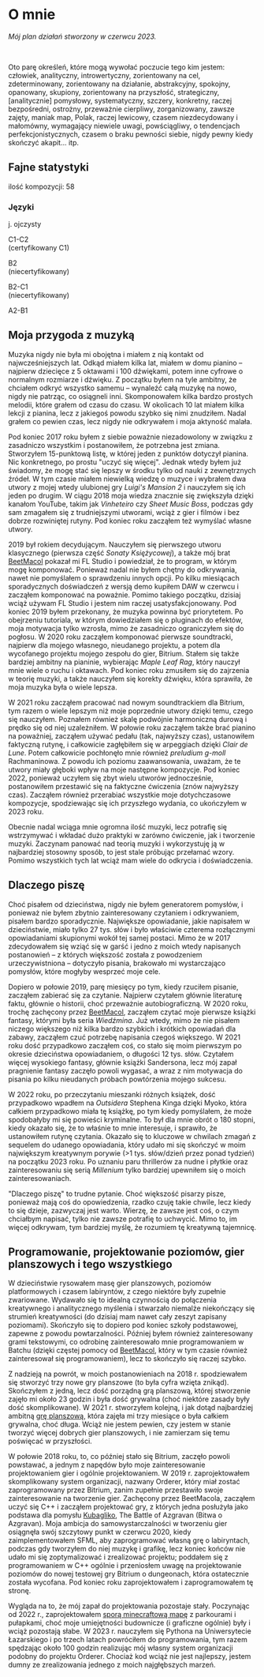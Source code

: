 <BackToOther></BackToOther>

# O mnie

<MdImage img="about3.png" alt="Plan of Actions – June 2023"></MdImage>

*Mój plan działań stworzony w czerwcu 2023.*

<br />

Oto parę określeń, które mogą wywołać poczucie tego kim jestem: człowiek, analityczny, introwertyczny, zorientowany na cel, zdeterminowany, zorientowany na działanie, abstrakcyjny, spokojny, opanowany, skupiony, zorientowany na przyszłość, strategiczny, [analitycznie] pomysłowy, systematyczny, szczery, konkretny, raczej bezpośredni, ostrożny, przeważnie cierpliwy, zorganizowany, zawsze zajęty, maniak map, Polak, raczej lewicowy, czasem niezdecydowany i małomówny, wymagający niewiele uwagi, powściągliwy, o tendencjach perfekcjonistycznych, czasem o braku pewności siebie, nigdy pewny kiedy skończyć akapit... itp.

## Fajne statystyki

ilość kompozycji: 58
<!-- time spent doing things -->

### Języki

<!-- <div class="flex flex-row space-x-1 gap-5"> -->

<div class="grid grid-cols-5 gap-2 mt-2 mb-4 ml-5 mr-5">

<div class="flex flex-col mx-auto text-center items-center text-main">

<MdImage img="lang/pl.png" height=50></MdImage>

<div>
j. ojczysty
</div>

</div>

<div class="flex flex-col mx-auto text-center items-center text-main">

<MdImage img="lang/en.png" height=50></MdImage>
<div>C1-C2</div>
<div>(certyfikowany C1)</div>

</div>

<div class="flex flex-col mx-auto text-center items-center text-main">

<MdImage img="lang/es.png" height=50></MdImage>
<div>B2</div>
<div>(niecertyfikowany)</div>

</div>

<div class="flex flex-col mx-auto text-center items-center text-main">

<MdImage img="lang/ru.png" height=50></MdImage>
<div>B2-C1</div>
<div>(niecertyfikowany)</div>

</div>

<div class="flex flex-col mx-auto text-center items-center text-main">

<MdImage img="lang/ua.png" height=50></MdImage>
<div>A2-B1</div>

</div>

</div>

## Moja przygoda z muzyką

Muzyka nigdy nie była mi obojętna i miałem z nią kontakt od najwcześniejszych lat. Odkąd miałem kilka lat, miałem w domu pianino – najpierw dziecięce z 5 oktawami i 100 dźwiękami, potem inne cyfrowe o normalnym rozmiarze i dźwięku. Z początku byłem na tyle ambitny, że chciałem odkryć wszystko samemu – wynaleźć całą muzykę na nowo, nigdy nie patrząc, co osiągneli inni. Skomponowałem kilka bardzo prostych melodii, które grałem od czasu do czasu. W okolicach 10 lat miałem kilka lekcji z pianina, lecz z jakiegoś powodu szybko się nimi znudziłem. Nadal grałem co pewien czas, lecz nigdy nie odkrywałem i moja aktyność malała.

Pod koniec 2017 roku byłem z siebie poważnie niezadowolony w związku z zasadniczo wszystkim i postanowiłem, że potrzebna jest zmiana. Stworzyłem 15-punktową listę, w której jeden z punktów dotyczył pianina. Nic konkretnego, po prostu "uczyć się więcej". Jednak wtedy byłem już świadomy, że mogę stać się lepszy w środku tylko od nauki z zewnętrznych źródeł. W tym czasie miałem niewielką wiedzę o muzyce i wybrałem dwa utwory z mojej wtedy ulubionej gry *Luigi's Mansion 2* i nauczyłem się ich jeden po drugim. W ciągu 2018 moja wiedza znacznie się zwiększyła dzięki kanałom YouTube, takim jak *Vinheteiro* czy *Sheet Music Boss*, podczas gdy sam zmagałem się z trudniejszymi utworami, wciąż z gier i filmów i bez dobrze rozwiniętej rutyny. Pod koniec roku zacząłem też wymyślać własne utwory.

2019 był rokiem decydującym. Nauczyłem się pierwszego utworu klasycznego (pierwsza część *Sonaty Księżycowej*), a także mój brat [BeetMacol](https://beetmacol.com) pokazał mi FL Studio i powiedział, że to program, w którym mogę komponować. Ponieważ nadal nie byłem chętny do odkrywania, nawet nie pomyślałem o sprawdzeniu innych opcji. Po kilku miesiącach sporadycznych doświadczeń z wersją demo kupiłem DAW w czerwcu i zacząłem komponować na poważnie. Pomimo takiego początku, dzisiaj wciąż używam FL Studio i jestem nim raczej usatysfakcjonowany. Pod koniec 2019 byłem przekonany, że muzyka powinna być priorytetem. Po obejrzeniu tutoriala, w którym dowiedziałem się o pluginach do efektów, moja motywacja tylko wzrosła, mimo że zasadniczo ograniczyłem się do pogłosu. W 2020 roku zacząłem komponować pierwsze soundtracki, najpierw dla mojego własnego, nieudanego projektu, a potem dla wycofanego projektu mojego zespołu do gier, Bitrium. Stałem się także bardziej ambitny na pianinie, wybierając *Maple Leaf Rag*, który nauczył mnie wiele o ruchu i oktawach. Pod koniec roku zmusiłem się do zajrzenia w teorię muzyki, a także nauczyłem się korekty dźwięku, która sprawiła, że moja muzyka była o wiele lepsza.

W 2021 roku zacząłem pracować nad nowym soundtrackiem dla Bitrium, tym razem o wiele lepszym niż moje poprzednie utwory dzięki temu, czego się nauczyłem. Poznałem również skalę podwójnie harmoniczną durową i prędko się od niej uzależniłem. W połowie roku zacząłem także brać pianino na poważniej, zacząłem używać pedału (tak, najwyższy czas), ustanowiłem faktyczną rutynę, i całkowicie zagłębiłem się w arpeggiach dzięki *Clair de Lune*. Potem całkowicie pochłonęło mnie również *preludium g-moll* Rachmaninowa. Z powodu ich poziomu zaawansowania, uważam, że te utwory miały głęboki wpływ na moje następne kompozycje. Pod koniec 2022, ponieważ uczyłem się zbyt wielu utworów jednocześnie, postanowiłem przestawić się na faktyczne ćwiczenia (znów najwyższy czas). Zacząłem również przerabiać wszystkie moje dotychczasowe kompozycje, spodziewając się ich przyszłego wydania, co ukończyłem w 2023 roku. 

Obecnie nadal wciąga mnie ogromna ilość muzyki, lecz potrafię się wstrzymywać i wkładać dużo praktyki w zarówno ćwiczenie, jak i tworzenie muzyki. Zaczynam panować nad teorią muzyki i wykorzystuję ją w najbardziej stosowny sposób, to jest stale próbując przełamać wzory. Pomimo wszystkich tych lat wciąż mam wiele do odkrycia i doświadczenia.

## Dlaczego piszę

Choć pisałem od dzieciństwa, nigdy nie byłem generatorem pomysłów, i ponieważ nie byłem zbytnio zainteresowany czytaniem i odkrywaniem, pisałem bardzo sporadycznie. Największe opowiadanie, jakie napisałem w dzieciństwie, miało tylko 27 tys. słów i było właściwie czterema rozłącznymi opowiadaniami skupionymi wokół tej samej postaci. Mimo że w 2017 zdecydowałem się wziąć się w garść i jedno z moich wtedy napisanych postanowień – z których większość została z powodzeniem urzeczywistniona – dotyczyło pisania, brakowało mi wystarczająco pomysłów, które mogłyby wesprzeć moje cele.

Dopiero w połowie 2019, parę miesięcy po tym, kiedy rzuciłem pisanie, zacząłem zabierać się za czytanie. Najpierw czytałem głównie literaturę faktu, głównie o historii, choć przeważnie autobiograficzną. W 2020 roku, trochę zachęcony przez [BeetMacol](https://beetmacol.com), zacząłem czytać moje pierwsze książki fantasy, którymi była seria *Wiedźmina*. Już wtedy, mimo że nie pisałem niczego większego niż kilka bardzo szybkich i krótkich opowiadań dla zabawy, zacząłem czuć potrzebę napisania czegoś większego. W 2021 roku dość przypadkowo zacząłem coś, co stało się moim pierwszym po okresie dzieciństwa opowiadaniem, o długości 12 tys. słów. Czytałem więcej wysokiego fantasy, głównie książki Sandersona, lecz mój zapał pragnienie fantasy zaczęło powoli wygasać, a wraz z nim motywacja do pisania po kilku nieudanych próbach powtórzenia mojego sukcesu.

W 2022 roku, po przeczytaniu mieszanki różnych książek, dość przypadkowo wpadłem na *Outsidera* Stephena Kinga dzięki Myoko, która całkiem przypadkowo miała tę książkę, po tym kiedy pomyślałem, że może spodobałyby mi się powieści kryminalne. To był dla mnie obrót o 180 stopni, kiedy okazało się, że to właśnie to mnie interesuje, i sprawiło, że ustanowiłem rutynę czytania. Okazało się to kluczowe w chwilach zmagań z sequelem do udanego opowiadania, który udało mi się skończyć w moim największym kreatywnym porywie (>1 tys. słów/dzień przez ponad tydzień) na początku 2023 roku. Po uznaniu paru thrillerów za nudne i płytkie oraz zainteresowaniu się serią *Millenium* tylko bardziej upewniłem się o moich zainteresowaniach.

"Dlaczego piszę" to trudne pytanie. Choć większość pisarzy pisze, ponieważ mają coś do opowiedzenia, rzadko czuję takie chwile, lecz kiedy to się dzieje, zazwyczaj jest warto. Wierzę, że zawsze jest coś, o czym chciałbym napisać, tylko nie zawsze potrafię to uchwycić. Mimo to, im więcej odkrywam, tym bardziej myślę, że rozumiem tę kreatywną tajemnicę.

## Programowanie, projektowanie poziomów, gier planszowych i tego wszystkiego

W dzieciństwie rysowałem masę gier planszowych, poziomów platformowych i czasem labiryntów, z czego niektóre były zupełnie zwariowane. Wydawało się to idealną czynnością do połączenia kreatywnego i analitycznego myślenia i stwarzało niemalże niekończący się strumień kreatywności (do dzisiaj mam nawet cały zeszyt zapisany poziomami). Skończyło się to dopiero pod koniec szkoły podstawowej, zapewne z powodu powtarzalności. Później byłem również zainteresowany grami tekstowymi, co odrobinę zainteresowało mnie programowaniem w Batchu (dzięki częstej pomocy od [BeetMacol](https://beetmacol.com), który w tym czasie również zainteresował się programowaniem), lecz to skończyło się raczej szybko.

Z nadzieją na powrót, w moich postanowieniach na 2018 r. spodziewałem się stworzyć trzy nowe gry planszowe (to była cyfra wzięta znikąd). Skończyłem z jedną, lecz dość porządną grą planszową, której stworzenie zajęło mi około 23 godzin i była dość grywalna (choć niektóre zasady były dość skomplikowane). W 2021 r. stworzyłem kolejną, i jak dotąd najbardziej ambitną [grę planszową](../other/łowcy-niebios), która zajęła mi trzy miesiące o była całkiem grywalna, choć długa. Wciąż nie jestem pewien, czy jestem w stanie tworzyć więcej dobrych gier planszowych, i nie zamierzam się temu poświęcać w przyszłości.

W połowie 2018 roku, to, co później stało się Bitrium, zaczęło powoli powstawać, a jednym z napędów było moje zainteresowanie projektowaniem gier i ogólnie projektowaniem. W 2019 r. zaprojektowałem skomplikowany system organizacji, nazwany Orderer, który miał zostać zaprogramowany przez Bitrium, zanim zupełnie przestawiło swoje zainteresowanie na tworzenie gier. Zachęcony przez BeetMacola, zacząłem uczyć się C++ i zacząłem projektować gry, z których jedna posłużyła jako podstawa dla pomysłu [Kubagliko](https://glikopl.github.io/), The Battle of Azgravan (Bitwa o Azgravan). Moja ambicja do samowystarczalności w tworzeniu gier osiągnęła swój szczytowy punkt w czerwcu 2020, kiedy zaimplementowałem SFML, aby zaprogramować własną grę o labiryntach, podczas gdy tworzyłem do niej muzykę i grafikę, lecz koniec końców nie udało mi się zoptymalizować i zrealizować projektu; poddałem się z programowaniem w C++ ogólnie i przeniosłem uwagę na projektowanie poziomów do nowej testowej gry Bitrium o dungeonach, która ostatecznie została wycofana. Pod koniec roku zaprojektowałem i zaprogramowałem tę stronę.

Wygląda na to, że mój zapał do projektowania pozostaje stały. Poczynając od 2022 r., zaprojektowałem [sporą minecraftową mapę](../other/danaikor) z parkourami i pułapkami, choć moje umiejętności budownicze (i graficzne ogólnie) były i wciąż pozostają słabe. W 2023 r. nauczyłem się Pythona na Uniwersytecie Łazarskiego i po trzech latach powróciłem do programowania, tym razem spędzając około 100 godzin realizując mój własny system organizacji podobny do projektu Orderer. Chociaż kod wciąż nie jest najlepszy, jestem dumny ze zrealizowania jednego z moich najgłębszych marzeń.

<br />

<MdImage img="NGVHQ.png" height=500></MdImage>

